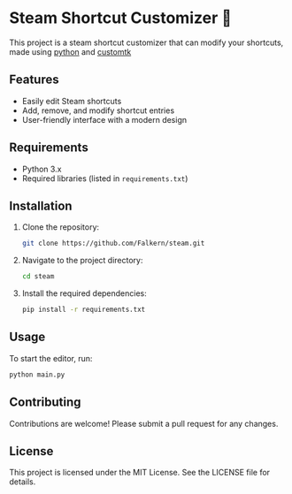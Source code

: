 # Steam Shortcut Customizer 🌸

This project is a steam shortcut customizer that can modify your shortcuts, made using [python](https://github.com/python) and [customtk](https://github.com/TomSchimansky/CustomTkinter)

## Features

- Easily edit Steam shortcuts
- Add, remove, and modify shortcut entries
- User-friendly interface with a modern design

## Requirements

- Python 3.x
- Required libraries (listed in `requirements.txt`)

## Installation

1. Clone the repository:
    ```bash
    git clone https://github.com/Falkern/steam.git
    ```
2. Navigate to the project directory:
    ```bash
    cd steam
    ```
3. Install the required dependencies:
    ```bash
    pip install -r requirements.txt
    ```

## Usage

To start the editor, run:
```bash
python main.py
```

## Contributing
Contributions are welcome! Please submit a pull request for any changes.

## License
This project is licensed under the MIT License. See the LICENSE file for details.
